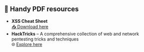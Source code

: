 ## 📄 Handy PDF resources

- **XSS Cheat Sheet**  
  [📥 Download here](https://portswigger.net/web-security/cross-site-scripting/cheat-sheet.pdf)
- **HackTricks** – A comprehensive collection of web and network pentesting tricks and techniques  
  🌐 [Explore here](https://hacktricks.boitatech.com.br/)
